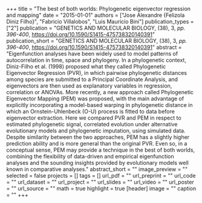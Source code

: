 +++
title = "The best of both worlds: Phylogenetic eigenvector regression and mapping"
date = "2015-01-01"
authors = ["Jose Alexandre {Felizola Diniz Filho}", "Fabricio Villalobos", "Luis Mauricio Bini"]
publication_types = ["2"]
publication = "GENETICS AND MOLECULAR BIOLOGY, (38), 3, _pp. 396-400_, https://doi.org/10.1590/S1415-475738320140391"
publication_short = "GENETICS AND MOLECULAR BIOLOGY, (38), 3, _pp. 396-400_, https://doi.org/10.1590/S1415-475738320140391"
abstract = "Eigenfunction analyses have been widely used to model patterns of
   autocorrelation in time, space and phylogeny. In a phylogenetic context,
   Diniz-Filho et al. (1998) proposed what they called Phylogenetic
   Eigenvector Regression (PVR), in which pairwise phylogenetic distances
   among species are submitted to a Principal Coordinate Analysis, and
   eigenvectors are then used as explanatory variables in regression,
   correlation or ANOVAs. More recently, a new approach called Phylogenetic
   Eigenvector Mapping (PEM) was proposed, with the main advantage of
   explicitly incorporating a model-based warping in phylogenetic distance
   in which an Ornstein-Uhlenbeck (O-U) process is fitted to data before
   eigenvector extraction. Here we compared PVR and PEM in respect to
   estimated phylogenetic signal, correlated evolution under alternative
   evolutionary models and phylogenetic imputation, using simulated data.
   Despite similarity between the two approaches, PEM has a slightly higher
   prediction ability and is more general than the original PVR. Even so,
   in a conceptual sense, PEM may provide a technique in the best of both
   worlds, combining the flexibility of data-driven and empirical
   eigenfunction analyses and the sounding insights provided by
   evolutionary models well known in comparative analyses."
abstract_short = ""
image_preview = ""
selected = false
projects = []
tags = []
url_pdf = ""
url_preprint = ""
url_code = ""
url_dataset = ""
url_project = ""
url_slides = ""
url_video = ""
url_poster = ""
url_source = ""
math = true
highlight = true
[header]
image = ""
caption = ""
+++
